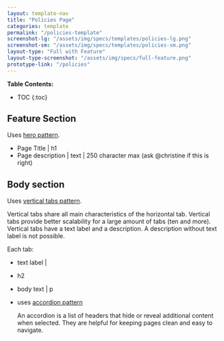 ```yaml
---
layout: template-nav
title: "Policies Page"
categories: template
permalink: "/policies-template"
screenshot-lg: "/assets/img/specs/templates/policies-lg.png"
screenshot-sm: "/assets/img/specs/templates/policies-sm.png"
layout-type: "Full with Feature"
layout-type-screenshot: "/assets/img/specs/full-feature.png"
prototype-link: "/policies"
---
```


__Table Contents:__
* TOC
{:toc}

## Feature Section

Uses [hero pattern]().
- Page Title | h1
- Page description | text | 250 character max (ask @christine if this is right)

## Body section
Uses [vertical tabs pattern](/vertical-tabs).

Vertical tabs share all main characteristics of the horizontal tab. Vertical tabs provide better scalability for a large amount of tabs (ten and more). Vertical tabs have a text label and a description. A description without text label is not possible.

Each tab:

- text label | 
- h2
- body text | p
- uses [accordion pattern](/accordion)

    An accordion is a list of headers that hide or reveal additional content when selected. They are helpful for keeping pages clean and easy to navigate.


